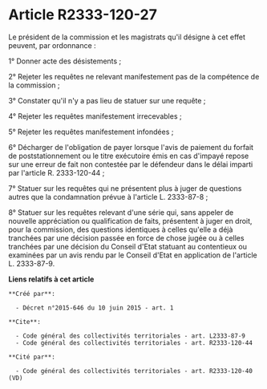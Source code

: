 # Article R2333-120-27

Le président de la commission et les magistrats qu'il désigne à cet effet peuvent, par ordonnance : 

1° Donner acte des désistements ; 

2° Rejeter les requêtes ne relevant manifestement pas de la compétence de la commission ; 

3° Constater qu'il n'y a pas lieu de statuer sur une requête ; 

4° Rejeter les requêtes manifestement irrecevables ; 

5° Rejeter les requêtes manifestement infondées ; 

6° Décharger de l'obligation de payer lorsque l'avis de paiement du forfait de poststationnement ou le titre exécutoire émis
en cas d'impayé repose sur une erreur de fait non contestée par le défendeur dans le délai imparti par l'article R.
2333-120-44 ; 

7° Statuer sur les requêtes qui ne présentent plus à juger de questions autres que la condamnation prévue à l'article L.
2333-87-8 ;

8° Statuer sur les requêtes relevant d'une série qui, sans appeler de nouvelle appréciation ou qualification de faits,
présentent à juger en droit, pour la commission, des questions identiques à celles qu'elle a déjà tranchées par une décision
passée en force de chose jugée ou à celles tranchées par une décision du Conseil d'Etat statuant au contentieux ou examinées
par un avis rendu par le Conseil d'Etat en application de l'article L. 2333-87-9.

**Liens relatifs à cet article**

	**Créé par**:

	  - Décret n°2015-646 du 10 juin 2015 - art. 1

	**Cite**:

	  - Code général des collectivités territoriales - art. L2333-87-9
	  - Code général des collectivités territoriales - art. R2333-120-44

	**Cité par**:

	  - Code général des collectivités territoriales - art. R2333-120-40 (VD)
